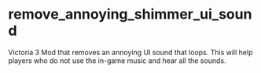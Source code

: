 # remove_annoying_shimmer_ui_sound
Victoria 3 Mod that removes an annoying UI sound that loops. This will help players who do not use the in-game music and hear all the sounds.
